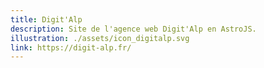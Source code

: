```yaml
---
title: Digit'Alp
description: Site de l'agence web Digit'Alp en AstroJS.
illustration: ./assets/icon_digitalp.svg
link: https://digit-alp.fr/
---
```

